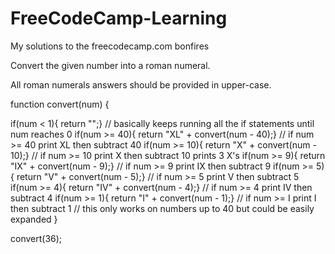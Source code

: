 # FreeCodeCamp-Learning
My solutions to the freecodecamp.com bonfires

Convert the given number into a roman numeral.

All roman numerals answers should be provided in upper-case.

function convert(num) {

  if(num < 1){ return "";}  // basically keeps running all the if statements until num reaches 0
  if(num >= 40){ return "XL" + convert(num - 40);}  // if num >= 40 print XL then subtract 40
  if(num >= 10){ return "X" + convert(num - 10);}  // if num >= 10 print X then subtract 10 prints 3 X's
  if(num >= 9){ return "IX" + convert(num - 9);} // if num >= 9 print IX then subtract 9
  if(num >= 5){ return "V" + convert(num - 5);} // if num >= 5 print V then subtract 5
  if(num >= 4){ return "IV" + convert(num - 4);} // if num >= 4 print IV then subtract 4
  if(num >= 1){ return "I" + convert(num - 1);}  // if num >= I print I then subtract 1
  // this only works on numbers up to 40 but could be easily expanded 
}

convert(36);
